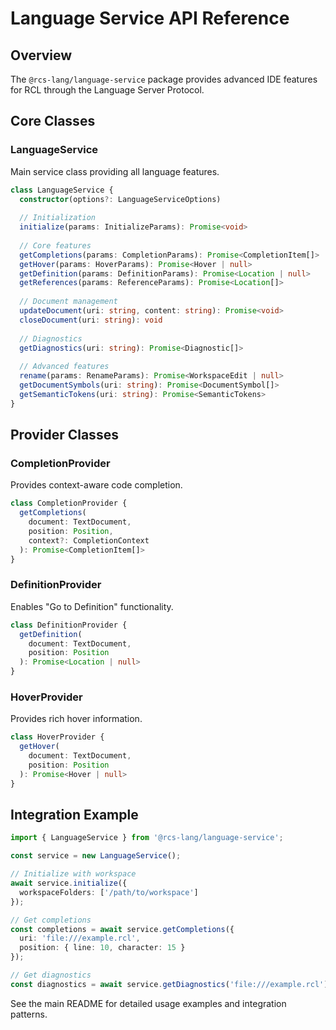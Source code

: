 # Language Service API Reference

## Overview

The `@rcs-lang/language-service` package provides advanced IDE features for RCL through the Language Server Protocol.

## Core Classes

### LanguageService

Main service class providing all language features.

```typescript
class LanguageService {
  constructor(options?: LanguageServiceOptions)
  
  // Initialization
  initialize(params: InitializeParams): Promise<void>
  
  // Core features
  getCompletions(params: CompletionParams): Promise<CompletionItem[]>
  getHover(params: HoverParams): Promise<Hover | null>
  getDefinition(params: DefinitionParams): Promise<Location | null>
  getReferences(params: ReferenceParams): Promise<Location[]>
  
  // Document management
  updateDocument(uri: string, content: string): Promise<void>
  closeDocument(uri: string): void
  
  // Diagnostics
  getDiagnostics(uri: string): Promise<Diagnostic[]>
  
  // Advanced features
  rename(params: RenameParams): Promise<WorkspaceEdit | null>
  getDocumentSymbols(uri: string): Promise<DocumentSymbol[]>
  getSemanticTokens(uri: string): Promise<SemanticTokens>
}
```

## Provider Classes

### CompletionProvider

Provides context-aware code completion.

```typescript
class CompletionProvider {
  getCompletions(
    document: TextDocument,
    position: Position,
    context?: CompletionContext
  ): Promise<CompletionItem[]>
}
```

### DefinitionProvider

Enables "Go to Definition" functionality.

```typescript
class DefinitionProvider {
  getDefinition(
    document: TextDocument,
    position: Position
  ): Promise<Location | null>
}
```

### HoverProvider

Provides rich hover information.

```typescript
class HoverProvider {
  getHover(
    document: TextDocument,
    position: Position
  ): Promise<Hover | null>
}
```

## Integration Example

```typescript
import { LanguageService } from '@rcs-lang/language-service';

const service = new LanguageService();

// Initialize with workspace
await service.initialize({
  workspaceFolders: ['/path/to/workspace']
});

// Get completions
const completions = await service.getCompletions({
  uri: 'file:///example.rcl',
  position: { line: 10, character: 15 }
});

// Get diagnostics
const diagnostics = await service.getDiagnostics('file:///example.rcl');
```

See the main README for detailed usage examples and integration patterns.